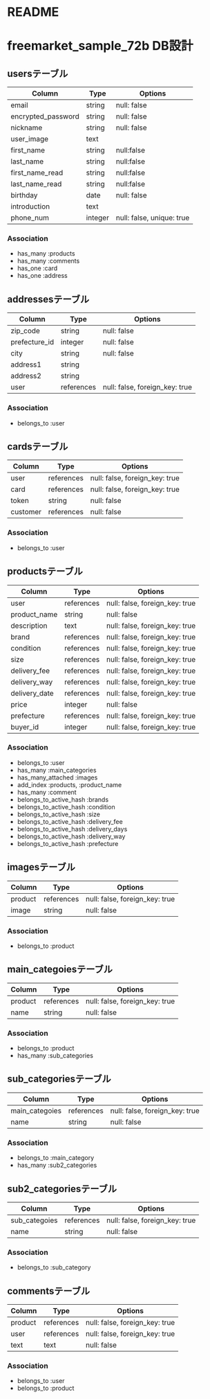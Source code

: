 # README

# freemarket_sample_72b DB設計

## usersテーブル 
|Column|Type|Options|
|------|----|-------|
|email             |string |null: false|
|encrypted_password|string |null: false|
|nickname          |string |null: false|
|user_image        |text   ||
|first_name        |string |null:false|
|last_name         |string |null:false|
|first_name_read   |string |null:false|
|last_name_read    |string |null:false|
|birthday          |date   |null: false|
|introduction      |text   ||
|phone_num         |integer|null: false, unique: true|
### Association
- has_many :products
- has_many :comments
- has_one :card
- has_one :address

## addressesテーブル
|Column|Type|Options|
|------|----|-------|
|zip_code     |string    |null: false|
|prefecture_id|integer   |null: false|
|city         |string    |null: false|
|address1     |string    ||
|address2     |string    ||
|user         |references|null: false, foreign_key: true|
### Association
- belongs_to :user

## cardsテーブル
|Column|Type|Options|
|------|----|-------|
|user    |references|null: false, foreign_key: true|
|card    |references|null: false, foreign_key: true|
|token   |string    |null: false|
|customer|references|null: false|
### Association
- belongs_to :user

## productsテーブル
|Column|Type|Options|
|------|----|-------|
|user         |references|null: false, foreign_key: true|
|product_name |string    |null: false|
|description  |text      |null: false, foreign_key: true|
|brand        |references|null: false, foreign_key: true|
|condition    |references|null: false, foreign_key: true|
|size         |references|null: false, foreign_key: true|
|delivery_fee |references|null: false, foreign_key: true|
|delivery_way |references|null: false, foreign_key: true|
|delivery_date|references|null: false, foreign_key: true|
|price        |integer   |null: false|
|prefecture   |references|null: false, foreign_key: true|
|buyer_id     |integer   |null: false, foreign_key: true|
### Association
- belongs_to :user
- has_many :main_categories
- has_many_attached :images
- add_index :products, :product_name
- has_many :comment
- belongs_to_active_hash :brands
- belongs_to_active_hash :condition
- belongs_to_active_hash :size
- belongs_to_active_hash :delivery_fee
- belongs_to_active_hash :delivery_days
- belongs_to_active_hash :delivery_way
- belongs_to_active_hash :prefecture

## imagesテーブル
|Column|Type|Options|
|------|----|-------|
|product|references|null: false, foreign_key: true|
|image  |string    |null: false|
### Association
- belongs_to :product

## main_categoiesテーブル
|Column|Type|Options|
|------|----|-------|
|product|references|null: false, foreign_key: true|
|name   |string    |null: false|
### Association
- belongs_to :product
- has_many :sub_categories

## sub_categoriesテーブル
|Column|Type|Options|
|------|----|-------|
|main_categoies|references|null: false, foreign_key: true|
|name          |string    |null: false|
### Association
- belongs_to :main_category
- has_many :sub2_categories

## sub2_categoriesテーブル
|Column|Type|Options|
|------|----|-------|
|sub_categoies|references|null: false, foreign_key: true|
|name         |string    |null: false|
### Association
- belongs_to :sub_category

## commentsテーブル
|Column|Type|Options|
|------|----|-------|
|product|references|null: false, foreign_key: true|
|user   |references|null: false, foreign_key: true|
|text   |text      |null: false|
### Association
- belongs_to :user
- belongs_to :product